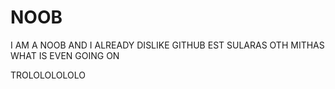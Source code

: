 # NOOB
I AM A NOOB AND I ALREADY DISLIKE GITHUB
EST SULARAS OTH MITHAS
WHAT IS EVEN GOING ON

TROLOLOLOLOLO
